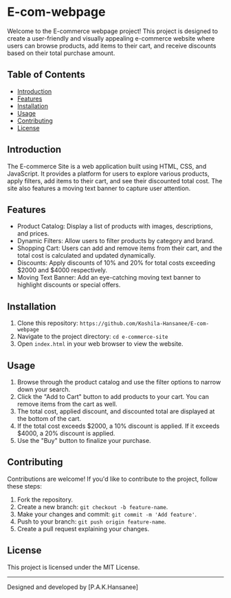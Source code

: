# E-com-webpage


Welcome to the E-commerce webpage project! This project is designed to create a user-friendly and visually appealing e-commerce website where users can browse products, add items to their cart, and receive discounts based on their total purchase amount.

## Table of Contents
- [Introduction](#introduction)
- [Features](#features)
- [Installation](#installation)
- [Usage](#usage)
- [Contributing](#contributing)
- [License](#license)

## Introduction
The E-commerce Site is a web application built using HTML, CSS, and JavaScript. It provides a platform for users to explore various products, apply filters, add items to their cart, and see their discounted total cost. The site also features a moving text banner to capture user attention.

## Features
- Product Catalog: Display a list of products with images, descriptions, and prices.
- Dynamic Filters: Allow users to filter products by category and brand.
- Shopping Cart: Users can add and remove items from their cart, and the total cost is calculated and updated dynamically.
- Discounts: Apply discounts of 10% and 20% for total costs exceeding $2000 and $4000 respectively.
- Moving Text Banner: Add an eye-catching moving text banner to highlight discounts or special offers.

## Installation
1. Clone this repository: `https://github.com/Koshila-Hansanee/E-com-webpage`
2. Navigate to the project directory: `cd e-commerce-site`
3. Open `index.html` in your web browser to view the website.

## Usage
1. Browse through the product catalog and use the filter options to narrow down your search.
2. Click the "Add to Cart" button to add products to your cart. You can remove items from the cart as well.
3. The total cost, applied discount, and discounted total are displayed at the bottom of the cart.
4. If the total cost exceeds $2000, a 10% discount is applied. If it exceeds $4000, a 20% discount is applied.
5. Use the "Buy" button to finalize your purchase.

## Contributing
Contributions are welcome! If you'd like to contribute to the project, follow these steps:
1. Fork the repository.
2. Create a new branch: `git checkout -b feature-name`.
3. Make your changes and commit: `git commit -m 'Add feature'`.
4. Push to your branch: `git push origin feature-name`.
5. Create a pull request explaining your changes.

## License
This project is licensed under the MIT License.

---

Designed and developed by [P.A.K.Hansanee]
